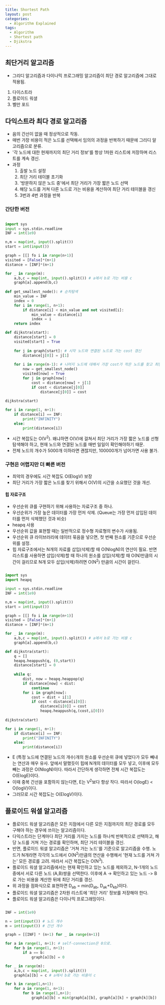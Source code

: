 ```yaml
---
title: Shortest Path
layout: post
categories:
  - Algorithm Explained
tags:
  - Algorithm
  - Shortest path
  - Djikstra
---
```


## 최단거리 알고리즘

* 그리디 알고리즘과 다이나믹 프로그래밍 알고리즘이 최단 경로 알고리즘에 그대로 적용됨.

1. 다이스트라
2. 플로이드 워셜
3. 벨만 포드

## 다익스트라 최다 경로 알고리즘

* 음의 간선이 없을 때 정상적으로 작동.
* 매번 가장 비용이 적은 노드를 선택해서 임의의 과정을 반복하기 때문에 그리디 알고리즘으로 분류.
* '각 노드에 대한 현재까지의 최단 거리 정보'를 항상 1차원 리스트에 저장하며 리스트를 계속 갱신.
* 과정
    1. 출발 노드 설정
    2. 최단 거리 테이블 초기화
    3. '방문하지 않은 노드 중'에서 최단 거리가 가장 짧은 노드 선택
    4. 해당 노드를 거쳐 다른 노드로 가는 비용을 계산하여 최단 거리 테이블을 갱신
    5. 3번과 4번 과정을 반복

### 간단한 버전

```python

import sys
input = sys.stdin.readline
INF = int(1e9)

n,m = map(int, input().split())
start = int(input())

graph = [[] fo i in range(n+1)]
visited = [False]*(n+1)
distance = [INF]*(n+1)

for _ in range(m):
    a,b,c = map(int, input().split()) # a에서 b로 가는 비용 c
    graph[a].append(b,c)
    
def get_smallest_node(): # 순차탐색
    min_value = INF
    index = 0
    for i in range(1, n+1):
        if distance[i] < min_value and not visited[i]:
            min_value = distance[i]
            index = i 
    return index

def dijkstra(start):
    distance[start] = 0
    visited[start] = True
    
    for j in graph[start]: # 시작 노드와 연결된 노드로 가는 cost 갱신
        distance[j[0]] = j[1] 
        
    for i in range(n-1): # 나머지 노드에 대해서 가장 cost가 작은 노드를 찾고 최단거리 갱신
        now = get_smallest_node()
        visited[now] = True
        for j in graph[now]:
            cost = distance[now] + j[1]
            if cost < distance[j[0]]
                distance[j[0]] = cost
                
dijkstra(start)

for i in range(1, n+1):
    if distance[i] == INF:
        print("INFINITY")
    else:
        print(distance[i])

```

* 시간 복잡도는 O(V<sup>2</sup>). 왜냐하면 O(V)에 걸쳐서 최단 거리가 가장 짧은 노드를 선형 탐색해야 하고, 현재 노드와 연결된 노드를 매번 일일이 확인해야하기 때문.
* 전체 노드의 개수가 5000개 이하라면 괜찮지만, 100000개가 넘어가면 사용 불가.

### 구현은 어렵지만 더 빠른 버전

* 최악의 경우에도 시간 복잡도 O(ElogV) 보장
* 최단 거리가 가장 짧은 노드를 찾기 위해서 O(V)의 시간을 소요했던 것을 개선.

#### 힙 자료구조

* 우선순위 큐를 구현하기 위해 사용하는 자료구조 중 하나.
* 우선순위가 가장 높은 데이터를 가장 먼저 삭제. (Queue는 가장 먼저 삽입된 데이터를 먼저 삭제했던 것과 비슷)
* heapq 사용
* 우선순위 값을 표현할 때는 일반적으로 정수형 자료형의 변수가 사용됨.
* 우선순위 큐 라이브러리에 데이터 묶음을 넣으면, 첫 번째 원소를 기준으로 우선순위를 설정.
* 힙 자료구조에서는 N개의 자료를 삽입(삭제)할 때 O(NlogN)의 연산이 필요. 반면 리스트를 사용하면 삽입(삭제)할 때 하나의 원소를 삽입(삭제)할 때 O(N)만큼의 시간이 걸리므로 N개 모두 삽입(삭제)하려면 O(N<sup>2</sup>) 
만큼의 시간이 걸린다.

```python

import sys
import heapq

input = sys.stdin.readline
INF = int(1e9)

n,m = map(int, input().split())
start = int(input())

graph = [[] fo i in range(n+1)]
visited = [False]*(n+1)
distance = [INF]*(n+1)

for _ in range(m):
    a,b,c = map(int, input().split()) # a에서 b로 가는 비용 c
    graph[a].append(b,c)

def dijkstra(start):
    q = []
    heapq.heappush(q, (0,start))
    distance[start] = 0
    
    while q:
        dist, now = heapq.heappop(q)
        if distance[now] < dist:
            continue
        for i in graph[now]:
            cost = dist + i[1]
            if cost < distance[i[0]]:
                distance[i[0]] = cost
                heapq.heappush(q,(cost,i[0]))
                
dijkstra(start)

for i in range(1, n+1):
    if distance[i] == INF:
        print("INFINITY")
    else:
        print(distance[i])
```

* E (특정 노드에 연결된 노드의 개수)개의 원소를 우선순위 큐에 넣었다가 모두 빼내는 연산과 매우 유사. 앞에서 말했듯이 힙에 N개의 데이터를 모두 넣고, 이후에 모두 빼는 과정은 O(NlogN)이다.
따라서 간단하게 생각하면 전체 시간 복잡도는 O(ElogE)이다.
* 이때 중복 간선을 포함하지 않는다면, E는 V<sup>2</sup>보다 항상 작다. 따라서 O(logE) < O(logV)이다.
* 그러므로 시간 복잡도는 O(ElogV)이다. 

## 플로이드 워셜 알고리즘

* 플로이드 워셜 알고리즘은 모든 지점에서 다른 모든 지점까지의 최단 경로를 모두 구해야 하는 경우에 쓰이는 알고리즘이다.
* 다익스트라는 단계마다 최단 거리를 가지는 노드를 하나씩 반복적으로 선택하고, 해당 노드를 거쳐 가는 경로를 확인하며, 최단 거리 테이블을 갱신.
* 반면, 플로이드 워셜 알고리즘은 '거쳐 가는 노드'를 기준으로 알고리즘을 수행. 노드가 N개라면 각각의 노드에서 O(N<sup>2</sup>)만큼의 연산을 수행해서 '현재 노드를 거쳐 가는' 모든 경로를 고려.
따라서 시간 복잡도는 O(N<sup>3</sup>).
* 플로이드 워셜 알고리즘에서는 현재 확인하고 있는 노드를 제외하고, N-1개의 노드 중에서 서로 다른 노드 (A,B)쌍을 선택한다. 이후에 A -> 확인하고 있는 노드 -> B로 가는 비용을
계산한 뒤에 최단 거리를 갱신.
* 위 과정을 점화식으로 표현하면 D<sub>ab</sub> = min(D<sub>ab</sub>, D<sub>ak</sub>+D<sub>kb</sub>)이다.
* 플로이드 워셜 알고리즘은 2차원 리스트에 '최단 거리' 정보를 저장해야 한다. 
* 플로이드 워셜 알고리즘은 다이나믹 프로그래밍이다.

```python

INF = int(1e9)

n = int(input()) # 노드 개수
m = int(input()) # 간선 개수

graph = [[INF] * (n+1) for _ in range(n+1)]

for a in range(1, n+1): # self-connection은 0으로.
    for b in range(1, n+1):
        if a == b:
            graph[a][b] = 0

for _ in range(m):
    a,b,c = map(int, input().split())
    graph[a][b] = c # a에서 b로 가는 비용이 c

for k in range(1,n+1):
    for a in range(1, n+1):
        for b in range(1,n+1):
            graph[a][b] = min(graph[a][b], graph[a][k] + graph[k][b])

```